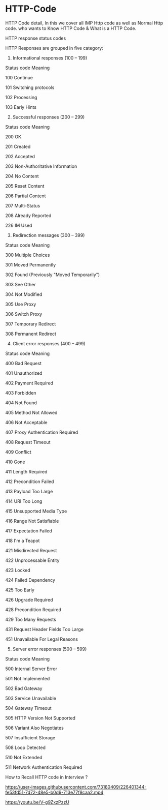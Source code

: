 # HTTP-Code
HTTP Code detail, In this we cover all IMP Http code as well as Normal Http code. who wants to Know HTTP Code &amp; What is a HTTP Code.


HTTP response status codes

HTTP Responses are grouped in five category:

1) Informational responses (100 – 199)


Status code	Meaning

100	Continue

101	Switching protocols

102	Processing

103	Early Hints

2) Successful responses (200 – 299)

Status code	Meaning
 
200	OK

201	Created

202	Accepted

203     Non-Authoritative Information

204	No Content

205	Reset Content

206	Partial Content

207	Multi-Status

208	Already Reported

226	IM Used



3) Redirection messages (300 – 399)

Status code	Meaning
	 
300	Multiple Choices

301	Moved Permanently

302	Found (Previously "Moved Temporarily")

303	See Other

304	Not Modified

305	Use Proxy

306	Switch Proxy

307	Temporary Redirect

308	Permanent Redirect


4) Client error responses (400 – 499)

Status code	Meaning
   
400	Bad Request

401	Unauthorized

402	Payment Required

403	Forbidden

404	Not Found

405	Method Not Allowed

406	Not Acceptable

407	Proxy Authentication Required

408	Request Timeout

409	Conflict

410	Gone

411	Length Required

412	Precondition Failed

413	Payload Too Large

414	URI Too Long

415	Unsupported Media Type

416	Range Not Satisfiable

417	Expectation Failed

418	I'm a Teapot

421	Misdirected Request

422	Unprocessable Entity

423	Locked

424	Failed Dependency

425	Too Early

426	Upgrade Required

428	Precondition Required

429	Too Many Requests

431	Request Header Fields Too Large

451	Unavailable For Legal Reasons

5) Server error responses (500 – 599)

Status code	Meaning	 


500	Internal Server Error

501	Not Implemented

502	Bad Gateway

503	Service Unavailable

504	Gateway Timeout

505	HTTP Version Not Supported

506	Variant Also Negotiates

507	Insufficient Storage

508	Loop Detected

510	Not Extended

511	Network Authentication Required

How to Recall HTTP code in Interview ?

https://user-images.githubusercontent.com/73180409/226401344-fe53fd51-7d72-48e5-b0d9-713e77f8caa2.mp4

https://youtu.be/V-g9ZxzPzzU
